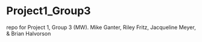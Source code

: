# Project1_Group3
repo for Project 1, Group 3 (MW). Mike Ganter, Riley Fritz, Jacqueline Meyer, &amp; Brian Halvorson
